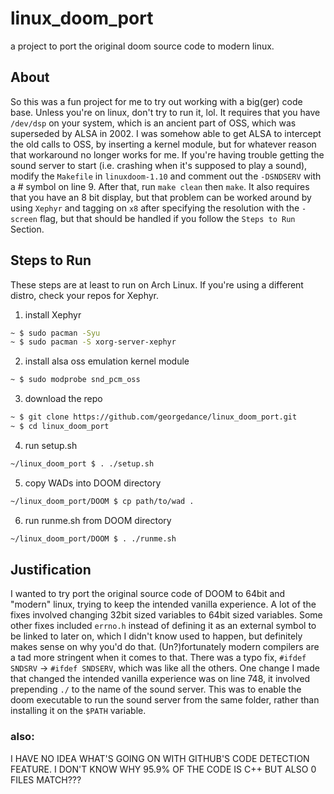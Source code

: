 # linux_doom_port
a project to port the original doom source code to modern linux.

## About
So this was a fun project for me to try out working with a big(ger) code base.
Unless you're on linux, don't try to run it, lol.
It requires that you have `/dev/dsp` on your system, which is an ancient part of OSS, which was superseded by ALSA in 2002. I was somehow able to get ALSA to intercept the old calls to OSS, by inserting a kernel module, but for whatever reason that workaround no longer works for me. If you're having trouble getting the sound server to start (i.e. crashing when it's supposed to play a sound), modify the `Makefile` in `linuxdoom-1.10` and comment out the `-DSNDSERV` with a # symbol on line 9. After that, run `make clean` then `make`.
It also requires that you have an 8 bit display, but that problem can be worked around by using `Xephyr` and tagging on `x8` after specifying the resolution with the `-screen` flag, but that should be handled if you follow the `Steps to Run` Section.

## Steps to Run
These steps are at least to run on Arch Linux.
If you're using a different distro, check your repos for Xephyr.

1. install Xephyr
```bash
~ $ sudo pacman -Syu
~ $ sudo pacman -S xorg-server-xephyr
```

2. install alsa oss emulation kernel module
```bash
~ $ sudo modprobe snd_pcm_oss
```

3. download the repo
```bash
~ $ git clone https://github.com/georgedance/linux_doom_port.git
~ $ cd linux_doom_port
```

4. run setup.sh
```bash
~/linux_doom_port $ . ./setup.sh
```

5. copy WADs into DOOM directory
```bash
~/linux_doom_port/DOOM $ cp path/to/wad .
```

6. run runme.sh from DOOM directory
```bash
~/linux_doom_port/DOOM $ . ./runme.sh
```

## Justification
I wanted to try port the original source code of DOOM to 64bit and "modern" linux, trying to keep the intended vanilla experience. A lot of the fixes involved changing 32bit sized variables to 64bit sized variables. Some other fixes included `errno.h` instead of defining it as an external symbol to be linked to later on, which I didn't know used to happen, but definitely makes sense on why you'd do that. (Un?)fortunately modern compilers are a tad more stringent when it comes to that. There was a typo fix, `#ifdef SNDSRV` -> `#ifdef SNDSERV`, which was like all the others. One change I made that changed the intended vanilla experience was on line 748, it involved prepending `./` to the name of the sound server. This was to enable the doom executable to run the sound server from the same folder, rather than installing it on the `$PATH` variable. 

### also:
I HAVE NO IDEA WHAT'S GOING ON WITH GITHUB'S CODE DETECTION FEATURE. I DON'T KNOW WHY 95.9% OF THE CODE IS C++ BUT ALSO 0 FILES MATCH???
